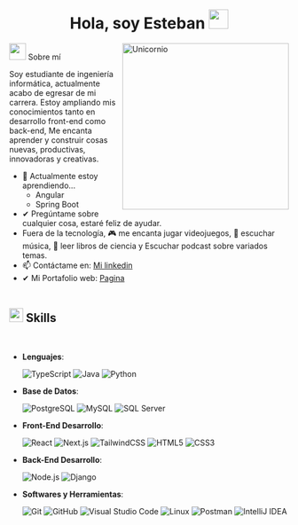 <h1 align="center"><b>Hola, soy Esteban </b><img src="https://media.giphy.com/media/hvRJCLFzcasrR4ia7z/giphy.gif" width="35"></h1> <!-- --> <img align="right" width=300px alt="Unicornio" src="https://media.giphy.com/media/JqmupuTVZYaQX5s094/giphy.gif?cid=ecf05e47eee9f7af0y3nzxe7m9sn7weuo1gejfc8999t9s1r&ep=v1_gifs_search&rid=giphy.gif&ct=g" />

<img src="https://media.giphy.com/media/ObNTw8Uzwy6KQ/giphy.gif" width="30px"> Sobre mí

Soy estudiante de ingeniería informática, actualmente acabo de egresar de mi carrera. Estoy ampliando mis conocimientos tanto en desarrollo front-end como back-end, Me encanta aprender 
y construir cosas nuevas, productivas, innovadoras y creativas.

- 🌱 Actualmente estoy aprendiendo...
  - Angular  
  - Spring Boot
- ✔ Pregúntame sobre cualquier cosa, estaré feliz de ayudar.
- Fuera de la tecnología, 🎮 me encanta jugar videojuegos, 🎵 escuchar música, 📖 leer libros de ciencia y Escuchar podcast sobre variados temas.
- 📫 Contáctame en: <a href="https://www.linkedin.com/in/estebanda/">Mi linkedin</a>
- ✔ Mi Portafolio web:  <a href="https://m0nnx.github.io/">Pagina</a>
<br><br>

## <img src="https://media2.giphy.com/media/QssGEmpkyEOhBCb7e1/giphy.gif?cid=ecf05e47a0n3gi1bfqntqmob8g9aid1oyj2wr3ds3mg700bl&rid=giphy.gif" width ="25"><b> Skills</b>
<br>

<p align="center">

- **Lenguajes**:
    
    ![TypeScript](https://img.shields.io/badge/TypeScript-%23007ACC.svg?style=for-the-badge&logo=typescript&logoColor=white)
    ![Java](https://img.shields.io/badge/Java-%23ED8B00.svg?style=for-the-badge&logo=openjdk&logoColor=white)
    ![Python](https://img.shields.io/badge/Python%20-%2314354C.svg?style=for-the-badge&logo=python&logoColor=white)

- **Base de Datos**:

    ![PostgreSQL](https://img.shields.io/badge/PostgreSQL-%23336791.svg?style=for-the-badge&logo=postgresql&logoColor=white)
    ![MySQL](https://img.shields.io/badge/mysql-4479A1.svg?style=for-the-badge&logo=mysql&logoColor=white)
    ![SQL Server](https://img.shields.io/badge/Microsoft%20SQL%20Server-CC2927?style=for-the-badge&logo=sql-server&logoColor=white)

- **Front-End Desarrollo**:

    ![React](https://img.shields.io/badge/React-%2361DAFB.svg?style=for-the-badge&logo=react&logoColor=black)
    ![Next.js](https://img.shields.io/badge/Next.js-%23000000.svg?style=for-the-badge&logo=next.js&logoColor=white)
    ![TailwindCSS](https://img.shields.io/badge/TailwindCSS-%2338B2AC.svg?style=for-the-badge&logo=tailwind-css&logoColor=white)
    ![HTML5](https://img.shields.io/badge/HTML5-%23E34F26.svg?style=for-the-badge&logo=html5&logoColor=white)
    ![CSS3](https://img.shields.io/badge/CSS3-%231572B6.svg?style=for-the-badge&logo=css3&logoColor=white)

- **Back-End Desarrollo**:

    ![Node.js](https://img.shields.io/badge/Node.js-%23339933.svg?style=for-the-badge&logo=node.js&logoColor=white)
    ![Django](https://img.shields.io/badge/Django-%23092E20.svg?style=for-the-badge&logo=django&logoColor=white)

- **Softwares y Herramientas**:

    ![Git](https://img.shields.io/badge/git-%23F05033.svg?style=for-the-badge&logo=git&logoColor=white)
    ![GitHub](https://img.shields.io/badge/github-%23121011.svg?style=for-the-badge&logo=github&logoColor=white)
    ![Visual Studio Code](https://img.shields.io/badge/Visual%20Studio%20Code-0078d7.svg?style=for-the-badge&logo=visual-studio-code&logoColor=white)
    ![Linux](https://img.shields.io/badge/Linux-FCC624?style=for-the-badge&logo=linux&logoColor=black)
    ![Postman](https://img.shields.io/badge/Postman-%23FF6C37.svg?style=for-the-badge&logo=postman&logoColor=white)
    ![IntelliJ IDEA](https://img.shields.io/badge/IntelliJIDEA-000000.svg?style=for-the-badge&logo=intellij-idea&logoColor=white)

</p>

<br>
</div>

<br>
